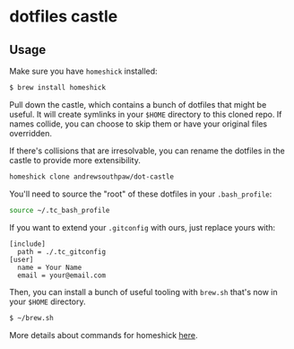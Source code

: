 # dotfiles castle

## Usage

Make sure you have `homeshick` installed:

```bash
$ brew install homeshick
```

Pull down the castle, which contains a bunch of dotfiles that might be useful. It will create symlinks in your `$HOME` directory to this cloned repo. If names collide, you can choose to skip them or have your original files overridden.

If there's collisions that are irresolvable, you can rename the dotfiles in the castle to provide more extensibility.

```bash
homeshick clone andrewsouthpaw/dot-castle
```

You'll need to source the "root" of these dotfiles in your `.bash_profile`:

```bash
source ~/.tc_bash_profile
```

If you want to extend your `.gitconfig` with ours, just replace yours with:

```
[include]
  path = ./.tc_gitconfig
[user]
  name = Your Name
  email = your@email.com
```

Then, you can install a bunch of useful tooling with `brew.sh` that's now in your `$HOME` directory.

```bash
$ ~/brew.sh
```

More details about commands for homeshick [here](https://github.com/andsens/homeshick/wiki/Commands).
